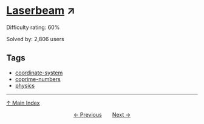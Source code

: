 # [Laserbeam](https://projecteuler.net/problem=202) ↗️

Difficulty rating: 60%

Solved by: 2,806 users
## Tags

- [coordinate-system](../tags/coordinate-system.md)
- [coprime-numbers](../tags/coprime-numbers.md)
- [physics](../tags/physics.md)



---

[↑ Main Index](../README.md)


<div align=center><a href='201.md'>← Previous</a> &nbsp;&nbsp; &nbsp;&nbsp;  <a href='203.md'>Next →</a></div>
